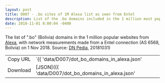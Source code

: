 ```yaml
---
layout: post
title: D007 - .bo sites of 1M Alexa list as seen from Entel
description: List of the .bo domains included in the 1 million most popular sites from Alexa, with network measurements from Entel (AS 6568) in Bolivia
date: 2018-11-01 8:00:04 -0400
---
```


The list of ".bo" (Bolivia) domains in the 1 million popular websites from [Alexa](https://www.alexa.com/topsites/countries/BO), with network measurements made from a Entel connection (AS 6568, Bolivia) on 1 Nov 2018. Source: [DN Pedia](https://dnpedia.com/tlds/topm.php), 20181031)

|          |                                                                 |
| -------- | --------------------------------------------------------------- |
| Copy URL | `{{ 'data/D007/dot_bo_domains_in_alexa.json' | absolute_url }}` |
| Download | [JSON]({{ 'data/D007/dot_bo_domains_in_alexa.json'              | relative_url }}) |
